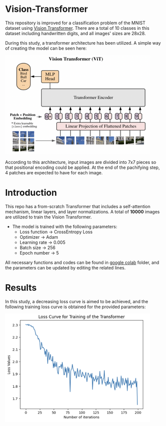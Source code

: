 # Vision-Transformer

This repository is improved for a classification problem of the MNIST dataset using [Vision Transformer](https://arxiv.org/abs/2010.11929v2). There are a total of 10 classes in this dataset including handwritten digits, and all images' sizes are 28x28.

During this study, a transformer architecture has been utilized. A simple way of creating the model can be seen here:

<a href="url">
  <img src="https://github.com/ekaraali/Vision-Transformer/blob/main/images/ViT.png?raw=true" height="320" width="470">
</a>

According to this architecture, input images are divided into 7x7 pieces so that positional encoding could be applied. At the end of the pachifying step, 4 patches are expected to have for each image.

# Introduction

This repo has a from-scratch Transformer that includes a self-attention mechanism, linear layers, and layer normalizations. A total of **10000** images are utilized to train the Vision Transformer.
  - The model is trained with the following parameters:
    - Loss function -> CrossEntropy Loss
    - Optimizer -> Adam
    - Learning rate -> 0.005
    - Batch size -> 256
    - Epoch number -> 5

All necessary functions and codes can be found in [google colab](https://github.com/ekaraali/Vision-Transformer/blob/main/Vision_Transformer.ipynb) folder, and the parameters can be updated by editing the related lines.

# Results

In this study, a decreasing loss curve is aimed to be achieved, and the following training loss curve is obtained for the provided parameters:

<a href="url">
  <img src="https://github.com/ekaraali/Vision-Transformer/blob/main/images/loss_curve.png?raw=true" height="350" width="470">
</a>


